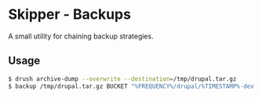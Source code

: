 Skipper - Backups
=================

A small utility for chaining backup strategies.

## Usage

```bash
$ drush archive-dump --overwrite --destination=/tmp/drupal.tar.gz
$ backup /tmp/drupal.tar.gz BUCKET "%FREQUENCY%/drupal/%TIMESTAMP%-dev.tar.gz"
```

